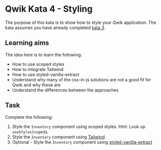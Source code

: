 # Qwik Kata 4 - Styling

The purpose of this kata is to show how to style your Qwik application. The kata assumes you have already completed [kata 3](kata-03.md).

## Learning aims

The idea here is to learn the following:

* How to use scoped styles
* How to integrate Tailwind
* How to use styled-vanilla-extract
* Understand why many of the css-in-js solutions are not a good fit for Qwik and why these are
* Understand the differences between the approaches

## Task

Complete the following:

1. Style the `Inventory` component using scoped styles. Hint: Look up `useStylesScoped$`.
2. Style the `Inventory` component using [Tailwind](https://qwik.builder.io/integrations/integration/tailwind/)
3. Optional - Style the `Inventory` component using [styled-vanilla-extract](https://qwik.builder.io/integrations/integration/styled-vanilla-extract/)
